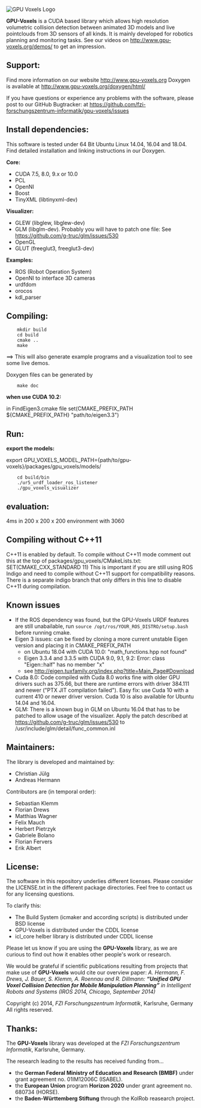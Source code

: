 ![GPU Voxels Logo](http://gpu-voxels.org/gpu-voxels-logo.png  "GPU Voxels")

**GPU-Voxels** is a CUDA based library which allows high resolution volumetric collision detection
between animated 3D models and live pointclouds from 3D sensors of all kinds.
It is mainly developed for robotics planning and monitoring tasks.
See our videos on http://www.gpu-voxels.org/demos/ to get an impression.

## Support:
Find more information on our website http://www.gpu-voxels.org
Doxygen is available at http://www.gpu-voxels.org/doxygen/html/

If you have questions or experience any problems with the software, please post to our GitHub Bugtracker:
at https://github.com/fzi-forschungszentrum-informatik/gpu-voxels/issues

## Install dependencies:
This software is tested under 64 Bit Ubuntu Linux 14.04, 16.04 and 18.04.
Find detailed installation and linking instructions in our Doxygen.

**Core:**

- CUDA 7.5, 8.0, 9.x or 10.0
- PCL
- OpenNI
- Boost
- TinyXML (libtinyxml-dev)

**Visualizer:**

- GLEW (libglew, libglew-dev)
- GLM (libglm-dev). Probably you will have to patch one file: See https://github.com/g-truc/glm/issues/530
- OpenGL
- GLUT (freeglut3, freeglut3-dev)

**Examples:**

- ROS (Robot Operation System)
- OpenNI to interface 3D cameras
- urdfdom
- orocos
- kdl_parser

## Compiling:
        mkdir build
        cd build
        cmake ..
        make

==> This will also generate example programs and a visualization tool to see some live demos.

Doxygen files can be generated by

        make doc
        
**when use CUDA 10.2:**

in FindEigen3.cmake file
set(CMAKE_PREFIX_PATH ${CMAKE_PREFIX_PATH} "path/to/eigen3.3")

## Run:

**export the models:**

export GPU_VOXELS_MODEL_PATH={path/to/gpu-voxels}/packages/gpu_voxels/models/

        cd build/bin
        ./ur5_urdf_loader_ros_listener
        ./gpu_voxels_visualizer

## evaluation:
4ms in 200 x 200 x 200 environment with 3060

## Compiling without C++11
C++11 is enabled by default. To compile without C++11 mode comment out this at the top of packages/gpu_voxels/CMakeLists.txt: 
 SET(CMAKE_CXX_STANDARD 11)
This is important if you are still using ROS Indigo and need to compile without C++11 support for compatibility reasons. There is a separate indigo branch that only differs in this line to disable C++11 during compilation.

## Known issues
- If the ROS dependency was found, but the GPU-Voxels URDF features are still unabailable, run `source /opt/ros/YOUR_ROS_DISTRO/setup.bash` before running cmake.
- Eigen 3 issues: can be fixed by cloning a more current unstable Eigen version and placing it in CMAKE_PREFIX_PATH
  + on Ubuntu 18.04 with CUDA 10.0: "math_functions.hpp not found"
  + Eigen 3.3.4 and 3.3.5 with CUDA 9.0, 9.1, 9.2: Error: class "Eigen::half" has no member "x"
  + see http://eigen.tuxfamily.org/index.php?title=Main_Page#Download
- Cuda 8.0: Code compiled with Cuda 8.0 works fine with older GPU drivers such as 375.66, but there are runtime errors with driver 384.111 and newer ("PTX JIT compilation failed"). Easy fix: use Cuda 10 with a current 410 or newer driver version. Cuda 10 is also available for Ubuntu 14.04 and 16.04.
- GLM: There is a known bug in GLM on Ubuntu 16.04 that has to be patched to allow usage of the visualizer. Apply the patch described at https://github.com/g-truc/glm/issues/530 to /usr/include/glm/detail/func_common.inl

## Maintainers:
The library is developed and maintained by:

- Christian Jülg
- Andreas Hermann

Contributors are (in temporal order):

- Sebastian Klemm
- Florian Drews
- Matthias Wagner
- Felix Mauch
- Herbert Pietrzyk
- Gabriele Bolano
- Florian Fervers
- Erik Albert

## License:
The software in this repository underlies different licenses.
Please consider the LICENSE.txt in the different package directories.
Feel free to contact us for any licensing questions.

To clarify this:

- The Build System (icmaker and according scripts) is distributed under BSD license
- GPU-Voxels is distributed under the CDDL license
- icl_core helber library is distributed under CDDL license

Please let us know if you are using the **GPU-Voxels** library,
as we are curious to find out how it enables other people's work or research.

We would be grateful if scientific publications resulting from projects
that make use of **GPU-Voxels** would cite our overview paper:
*A. Hermann, F. Drews, J. Bauer, S. Klemm, A. Roennau and R. Dillmann:
**“Unified GPU Voxel Collision Detection for Mobile Manipulation Planning”**
in Intelligent Robots and Systems (IROS 2014, Chicago, September 2014)*

Copyright (c) 2014, *FZI Forschungszentrum Informatik*, Karlsruhe, Germany
All rights reserved.

## Thanks:
The **GPU-Voxels** library was developed at the *FZI Forschungszentrum Informatik*, Karlsruhe, Germany.

The research leading to the results has received funding from... 
- the **German Federal Ministry of Education and Research (BMBF)** under grant agreement no. 01IM12006C (ISABEL).
- the **European Union** program **Horizon 2020** under grant agreement no. 680734 (HORSE).
- the **Baden-Württemberg Stiftung** through the KolRob reasearch project.

